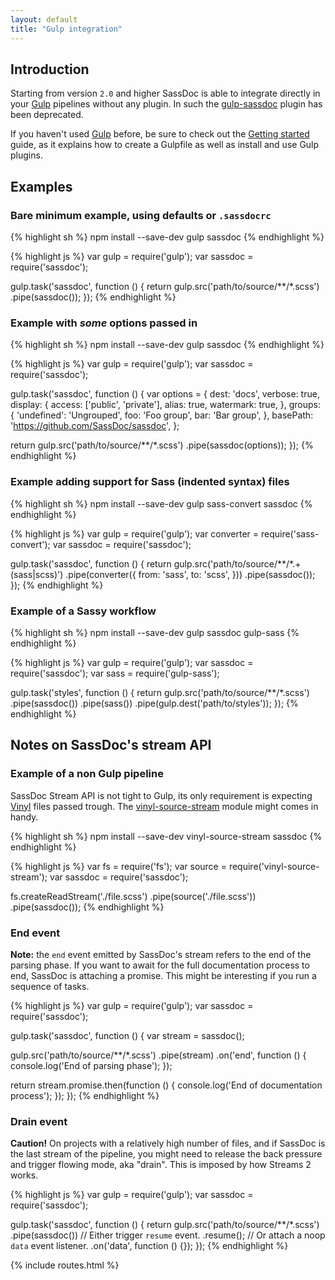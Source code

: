 ```yaml
---
layout: default
title: "Gulp integration"
---
```


[gulpjs]: http://gulpjs.com
[gulp-sassdoc]: https://github.com/SassDoc/gulp-sassdoc
[Getting started]: https://github.com/gulpjs/gulp/blob/master/docs/getting-started.md
[Vinyl]: https://github.com/wearefractal/vinyl
[vinyl-source-stream]: https://github.com/hughsk/vinyl-source-stream

## Introduction

Starting from version `2.0` and higher SassDoc is able to integrate directly in
your [Gulp][gulpjs] pipelines without any plugin. In such the [gulp-sassdoc] plugin has been deprecated.

If you haven't used [Gulp][gulpjs] before, be sure to check out the [Getting started] guide,
as it explains how to create a Gulpfile as well as install and use Gulp plugins.

## Examples

### Bare minimum example, using defaults or `.sassdocrc`

{% highlight sh %}
npm install --save-dev gulp sassdoc
{% endhighlight %}

{% highlight js %}
var gulp = require('gulp');
var sassdoc = require('sassdoc');

gulp.task('sassdoc', function () {
  return gulp.src('path/to/source/**/*.scss')
    .pipe(sassdoc());
});
{% endhighlight %}



### Example with *some* options passed in

{% highlight sh %}
npm install --save-dev gulp sassdoc
{% endhighlight %}

{% highlight js %}
var gulp = require('gulp');
var sassdoc = require('sassdoc');

gulp.task('sassdoc', function () {
  var options = {
    dest: 'docs',
    verbose: true,
    display: {
      access: ['public', 'private'],
      alias: true,
      watermark: true,
    },
    groups: {
      'undefined': 'Ungrouped',
      foo: 'Foo group',
      bar: 'Bar group',
    },
    basePath: 'https://github.com/SassDoc/sassdoc',
  };

  return gulp.src('path/to/source/**/*.scss')
    .pipe(sassdoc(options));
});
{% endhighlight %}



### Example adding support for Sass (indented syntax) files

{% highlight sh %}
npm install --save-dev gulp sass-convert sassdoc
{% endhighlight %}

{% highlight js %}
var gulp = require('gulp');
var converter = require('sass-convert');
var sassdoc = require('sassdoc');

gulp.task('sassdoc', function () {
  return gulp.src('path/to/source/**/*.+(sass|scss)')
    .pipe(converter({
      from: 'sass',
      to: 'scss',
    }))
    .pipe(sassdoc());
});
{% endhighlight %}



### Example of a Sassy workflow

{% highlight sh %}
npm install --save-dev gulp sassdoc gulp-sass
{% endhighlight %}

{% highlight js %}
var gulp = require('gulp');
var sassdoc = require('sassdoc');
var sass = require('gulp-sass');

gulp.task('styles', function () {
  return gulp.src('path/to/source/**/*.scss')
    .pipe(sassdoc())
    .pipe(sass())
    .pipe(gulp.dest('path/to/styles'));
});
{% endhighlight %}



## Notes on SassDoc's stream API

### Example of a non Gulp pipeline

SassDoc Stream API is not tight to Gulp, its only requirement is
expecting [Vinyl] files passed trough. The [vinyl-source-stream] module
might comes in handy.

{% highlight sh %}
npm install --save-dev vinyl-source-stream sassdoc
{% endhighlight %}

{% highlight js %}
var fs = require('fs');
var source = require('vinyl-source-stream');
var sassdoc = require('sassdoc');

fs.createReadStream('./file.scss')
  .pipe(source('./file.scss'))
  .pipe(sassdoc());
{% endhighlight %}



### End event

<p class="note  note--info">
  <strong>Note:</strong> the <code>end</code> event emitted by SassDoc's stream refers to the end of
  the parsing phase. If you want to await for the full documentation process to
  end, SassDoc is attaching a promise. This might be interesting if you run a
  sequence of tasks.
</p>

{% highlight js %}
var gulp = require('gulp');
var sassdoc = require('sassdoc');

gulp.task('sassdoc', function () {
  var stream = sassdoc();

  gulp.src('path/to/source/**/*.scss')
    .pipe(stream)
    .on('end', function () {
      console.log('End of parsing phase');
    });

  return stream.promise.then(function () {
    console.log('End of documentation process');
  });
});
{% endhighlight %}


### Drain event

<p class="note note--danger">
  <strong>Caution!</strong>
  On projects with a relatively high number of files, and if SassDoc is the last
  stream of the pipeline, you might need to release the back pressure and trigger
  flowing mode, aka "drain". This is imposed by how Streams 2 works.
</p>

{% highlight js %}
var gulp = require('gulp');
var sassdoc = require('sassdoc');

gulp.task('sassdoc', function () {
  return gulp.src('path/to/source/**/*.scss')
    .pipe(sassdoc())
    // Either trigger `resume` event.
    .resume();
    // Or attach a noop `data` event listener.
    .on('data', function () {});
});
{% endhighlight %}


{% include routes.html %}
